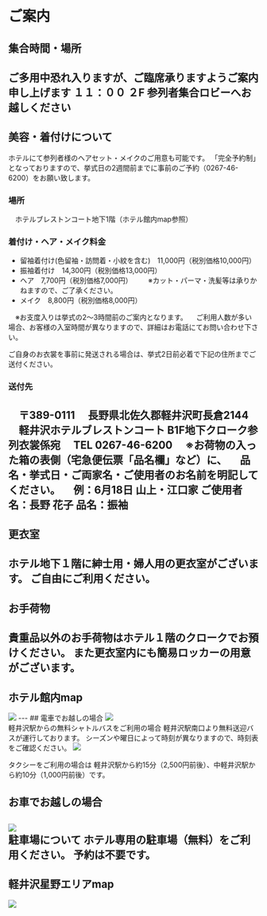 # ご案内
## 集合時間・場所
ご多用中恐れ入りますが、ご臨席承りますようご案内申し上げます
１１：００
２F 参列者集合ロビーへお越しください
---
## 美容・着付けについて
ホテルにて参列者様のヘアセット・メイクのご用意も可能です。
「完全予約制」となっておりますので、挙式日の2週間前までに事前のご予約（0267-46-6200）をお願い致します。
### 場所
　ホテルブレストンコート地下1階（ホテル館内map参照）
### 着付け・ヘア・メイク料金
* 留袖着付け(色留袖・訪問着・小紋を含む)　11,000円（税別価格10,000円）
* 振袖着付け　14,300円（税別価格13,000円）
* ヘア　7,700円（税別価格7,000円）
　　※カット・パーマ・洗髪等は承りかねますので、ご了承ください。
* メイク　8,800円（税別価格8,000円）

　※お支度入りは挙式の2～3時間前のご案内となります。
　ご利用人数が多い場合、お客様の入室時間が異なりますので、詳細はお電話にてお問い合わせ下さい。

ご自身のお衣裳を事前に発送される場合は、挙式2日前必着で下記の住所までご送付ください。
### 送付先
　〒389-0111
　長野県北佐久郡軽井沢町長倉2144
　軽井沢ホテルブレストンコート B1F地下クローク参列衣裳係宛
　TEL 0267-46-6200
　※お荷物の入った箱の表側（宅急便伝票「品名欄」など）に、
　品名・挙式日・ご両家名・ご使用者のお名前を明記してください。
　例：6月18日 山上・江口家 ご使用者名：長野 花子 品名：振袖
---
## 更衣室
ホテル地下１階に紳士用・婦人用の更衣室がございます。
ご自由にご利用ください。
---
## お手荷物
貴重品以外のお手荷物はホテル１階のクロークでお預けください。
また更衣室内にも簡易ロッカーの用意がございます。
---
## ホテル館内map
<img src="hotelmap.png">
---
## 電車でお越しの場合
<img src="bytrain.png"><br>
軽井沢駅からの無料シャトルバスをご利用の場合
軽井沢駅南口より無料送迎バスが運行しております。
シーズンや曜日によって時刻が異なりますので、時刻表をご確認ください。
<img src="bus.png"><br>

タクシーをご利用の場合は
軽井沢駅から約15分（2,500円前後）、中軽井沢駅から約10分（1,000円前後）です。
## お車でお越しの場合
<img src="bycar.png"><br>
駐車場について
ホテル専用の駐車場（無料）をご利用ください。
予約は不要です。
---

## 軽井沢星野エリアmap
<img src="hosinoarea_map.png">



